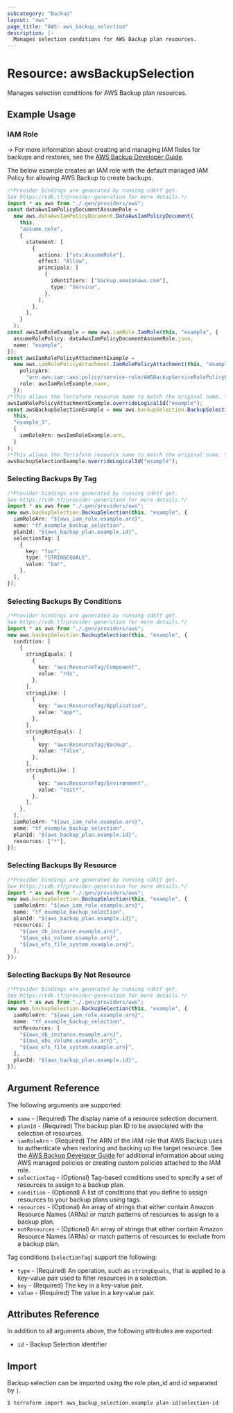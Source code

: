 ```yaml
---
subcategory: "Backup"
layout: "aws"
page_title: "AWS: aws_backup_selection"
description: |-
  Manages selection conditions for AWS Backup plan resources.
---
```


# Resource: awsBackupSelection

Manages selection conditions for AWS Backup plan resources.

## Example Usage

### IAM Role

\-> For more information about creating and managing IAM Roles for backups and restores, see the [AWS Backup Developer Guide](https://docs.aws.amazon.com/aws-backup/latest/devguide/iam-service-roles.html).

The below example creates an IAM role with the default managed IAM Policy for allowing AWS Backup to create backups.

```typescript
/*Provider bindings are generated by running cdktf get.
See https://cdk.tf/provider-generation for more details.*/
import * as aws from "./.gen/providers/aws";
const dataAwsIamPolicyDocumentAssumeRole =
  new aws.dataAwsIamPolicyDocument.DataAwsIamPolicyDocument(
    this,
    "assume_role",
    {
      statement: [
        {
          actions: ["sts:AssumeRole"],
          effect: "Allow",
          principals: [
            {
              identifiers: ["backup.amazonaws.com"],
              type: "Service",
            },
          ],
        },
      ],
    }
  );
const awsIamRoleExample = new aws.iamRole.IamRole(this, "example", {
  assumeRolePolicy: dataAwsIamPolicyDocumentAssumeRole.json,
  name: "example",
});
const awsIamRolePolicyAttachmentExample =
  new aws.iamRolePolicyAttachment.IamRolePolicyAttachment(this, "example_2", {
    policyArn:
      "arn:aws:iam::aws:policy/service-role/AWSBackupServiceRolePolicyForBackup",
    role: awsIamRoleExample.name,
  });
/*This allows the Terraform resource name to match the original name. You can remove the call if you don't need them to match.*/
awsIamRolePolicyAttachmentExample.overrideLogicalId("example");
const awsBackupSelectionExample = new aws.backupSelection.BackupSelection(
  this,
  "example_3",
  {
    iamRoleArn: awsIamRoleExample.arn,
  }
);
/*This allows the Terraform resource name to match the original name. You can remove the call if you don't need them to match.*/
awsBackupSelectionExample.overrideLogicalId("example");

```

### Selecting Backups By Tag

```typescript
/*Provider bindings are generated by running cdktf get.
See https://cdk.tf/provider-generation for more details.*/
import * as aws from "./.gen/providers/aws";
new aws.backupSelection.BackupSelection(this, "example", {
  iamRoleArn: "${aws_iam_role.example.arn}",
  name: "tf_example_backup_selection",
  planId: "${aws_backup_plan.example.id}",
  selectionTag: [
    {
      key: "foo",
      type: "STRINGEQUALS",
      value: "bar",
    },
  ],
});

```

### Selecting Backups By Conditions

```typescript
/*Provider bindings are generated by running cdktf get.
See https://cdk.tf/provider-generation for more details.*/
import * as aws from "./.gen/providers/aws";
new aws.backupSelection.BackupSelection(this, "example", {
  condition: [
    {
      stringEquals: [
        {
          key: "aws:ResourceTag/Component",
          value: "rds",
        },
      ],
      stringLike: [
        {
          key: "aws:ResourceTag/Application",
          value: "app*",
        },
      ],
      stringNotEquals: [
        {
          key: "aws:ResourceTag/Backup",
          value: "false",
        },
      ],
      stringNotLike: [
        {
          key: "aws:ResourceTag/Environment",
          value: "test*",
        },
      ],
    },
  ],
  iamRoleArn: "${aws_iam_role.example.arn}",
  name: "tf_example_backup_selection",
  planId: "${aws_backup_plan.example.id}",
  resources: ["*"],
});

```

### Selecting Backups By Resource

```typescript
/*Provider bindings are generated by running cdktf get.
See https://cdk.tf/provider-generation for more details.*/
import * as aws from "./.gen/providers/aws";
new aws.backupSelection.BackupSelection(this, "example", {
  iamRoleArn: "${aws_iam_role.example.arn}",
  name: "tf_example_backup_selection",
  planId: "${aws_backup_plan.example.id}",
  resources: [
    "${aws_db_instance.example.arn}",
    "${aws_ebs_volume.example.arn}",
    "${aws_efs_file_system.example.arn}",
  ],
});

```

### Selecting Backups By Not Resource

```typescript
/*Provider bindings are generated by running cdktf get.
See https://cdk.tf/provider-generation for more details.*/
import * as aws from "./.gen/providers/aws";
new aws.backupSelection.BackupSelection(this, "example", {
  iamRoleArn: "${aws_iam_role.example.arn}",
  name: "tf_example_backup_selection",
  notResources: [
    "${aws_db_instance.example.arn}",
    "${aws_ebs_volume.example.arn}",
    "${aws_efs_file_system.example.arn}",
  ],
  planId: "${aws_backup_plan.example.id}",
});

```

## Argument Reference

The following arguments are supported:

* `name` - (Required) The display name of a resource selection document.
* `planId` - (Required) The backup plan ID to be associated with the selection of resources.
* `iamRoleArn` - (Required) The ARN of the IAM role that AWS Backup uses to authenticate when restoring and backing up the target resource. See the [AWS Backup Developer Guide](https://docs.aws.amazon.com/aws-backup/latest/devguide/access-control.html#managed-policies) for additional information about using AWS managed policies or creating custom policies attached to the IAM role.
* `selectionTag` - (Optional) Tag-based conditions used to specify a set of resources to assign to a backup plan.
* `condition` - (Optional) A list of conditions that you define to assign resources to your backup plans using tags.
* `resources` - (Optional) An array of strings that either contain Amazon Resource Names (ARNs) or match patterns of resources to assign to a backup plan.
* `notResources` - (Optional) An array of strings that either contain Amazon Resource Names (ARNs) or match patterns of resources to exclude from a backup plan.

Tag conditions (`selectionTag`) support the following:

* `type` - (Required) An operation, such as `stringEquals`, that is applied to a key-value pair used to filter resources in a selection.
* `key` - (Required) The key in a key-value pair.
* `value` - (Required) The value in a key-value pair.

## Attributes Reference

In addition to all arguments above, the following attributes are exported:

* `id` - Backup Selection identifier

## Import

Backup selection can be imported using the role plan\_id and id separated by `|`.

```console
$ terraform import aws_backup_selection.example plan-id|selection-id
```
